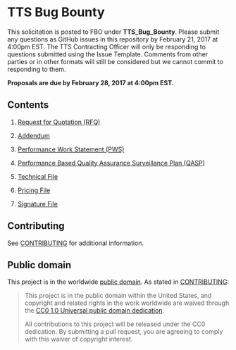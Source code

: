 # TTS Bug Bounty

This solicitation is posted to FBO under **TTS_Bug_Bounty**. Please submit any questions as GitHub issues in this repository by February 21, 2017 at 4:00pm EST. The TTS Contracting Officer will only be responding to questions submitted using the Issue Template. Comments from other parties or in other formats will still be considered but we cannot commit to responding to them.

**Proposals are due by February 28, 2017 at 4:00pm EST.**

## Contents

1. [Request for Quotation (RFQ)](solicitation_documents/001_RFQ.md)

2. [Addendum](solicitation_documents/002_Addendum.md)

3. [Performance Work Statement (PWS)](solicitation_documents/003_PWS.md)

4. [Performance Based Quality Assurance Surveillance Plan (QASP)](solicitation_documents/004_QASP.md)

5. [Technical File](solicitation_documents/response_templates/005_TECHNICAL_FILE.yaml)

6. [Pricing File](solicitation_documents/response_templates/006_PRICING_FILE.yaml)

7. [Signature File](solicitation_documents/response_templates/007_SIGNATURE_FILE.md)

## Contributing

See [CONTRIBUTING](CONTRIBUTING.md) for additional information.

## Public domain

This project is in the worldwide [public domain](LICENSE.md). As stated in [CONTRIBUTING](CONTRIBUTING.md):

> This project is in the public domain within the United States, and copyright and related rights in the work worldwide are waived through the [CC0 1.0 Universal public domain dedication](https://creativecommons.org/publicdomain/zero/1.0/).
>
> All contributions to this project will be released under the CC0 dedication. By submitting a pull request, you are agreeing to comply with this waiver of copyright interest.
